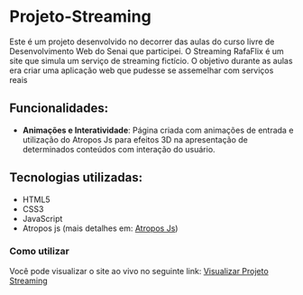 # Projeto-Streaming

Este é um projeto desenvolvido no decorrer das aulas do curso livre de Desenvolvimento Web do Senai que participei. O Streaming RafaFlix é um site que simula um serviço de streaming fictício. O objetivo durante as aulas era criar uma aplicação web que pudesse se assemelhar com serviços reais 

## Funcionalidades:

- **Animações e Interatividade**: Página criada com animações de entrada e utilização do Atropos Js para efeitos 3D na apresentação de determinados conteúdos com interação do usuário.  

## Tecnologias utilizadas:

- HTML5
- CSS3
- JavaScript
- Atropos js (mais detalhes em: [Atropos Js](atroposjs.com))

### Como utilizar 

Você pode visualizar o site ao vivo no seguinte link:
[Visualizar Projeto Streaming](https://rafaelfelipelipe.github.io/Projeto-Streaming)
